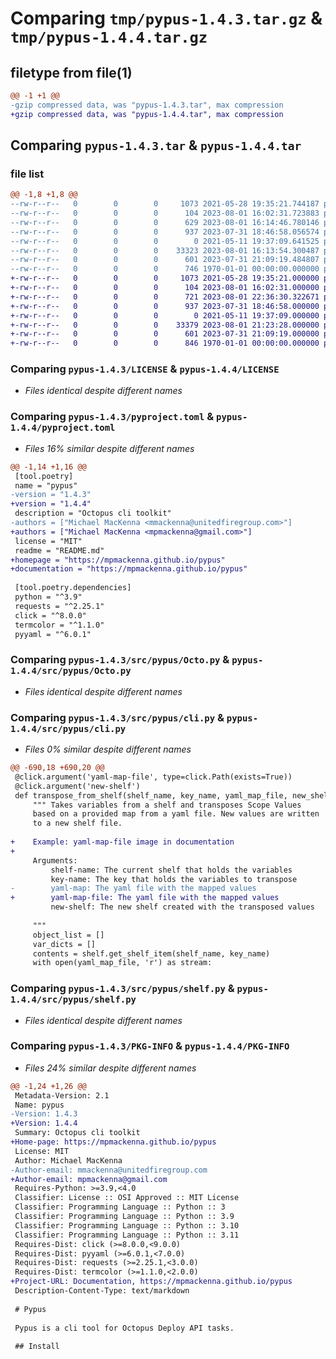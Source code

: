 # Comparing `tmp/pypus-1.4.3.tar.gz` & `tmp/pypus-1.4.4.tar.gz`

## filetype from file(1)

```diff
@@ -1 +1 @@
-gzip compressed data, was "pypus-1.4.3.tar", max compression
+gzip compressed data, was "pypus-1.4.4.tar", max compression
```

## Comparing `pypus-1.4.3.tar` & `pypus-1.4.4.tar`

### file list

```diff
@@ -1,8 +1,8 @@
--rw-r--r--   0        0        0     1073 2021-05-28 19:35:21.744187 pypus-1.4.3/LICENSE
--rw-r--r--   0        0        0      104 2023-08-01 16:02:31.723883 pypus-1.4.3/README.md
--rw-r--r--   0        0        0      629 2023-08-01 16:14:46.780146 pypus-1.4.3/pyproject.toml
--rw-r--r--   0        0        0      937 2023-07-31 18:46:58.056574 pypus-1.4.3/src/pypus/Octo.py
--rw-r--r--   0        0        0        0 2021-05-11 19:37:09.641525 pypus-1.4.3/src/pypus/__init__.py
--rw-r--r--   0        0        0    33323 2023-08-01 16:13:54.300487 pypus-1.4.3/src/pypus/cli.py
--rw-r--r--   0        0        0      601 2023-07-31 21:09:19.484807 pypus-1.4.3/src/pypus/shelf.py
--rw-r--r--   0        0        0      746 1970-01-01 00:00:00.000000 pypus-1.4.3/PKG-INFO
+-rw-r--r--   0        0        0     1073 2021-05-28 19:35:21.000000 pypus-1.4.4/LICENSE
+-rw-r--r--   0        0        0      104 2023-08-01 16:02:31.000000 pypus-1.4.4/README.md
+-rw-r--r--   0        0        0      721 2023-08-01 22:36:30.322671 pypus-1.4.4/pyproject.toml
+-rw-r--r--   0        0        0      937 2023-07-31 18:46:58.000000 pypus-1.4.4/src/pypus/Octo.py
+-rw-r--r--   0        0        0        0 2021-05-11 19:37:09.000000 pypus-1.4.4/src/pypus/__init__.py
+-rw-r--r--   0        0        0    33379 2023-08-01 21:23:28.000000 pypus-1.4.4/src/pypus/cli.py
+-rw-r--r--   0        0        0      601 2023-07-31 21:09:19.000000 pypus-1.4.4/src/pypus/shelf.py
+-rw-r--r--   0        0        0      846 1970-01-01 00:00:00.000000 pypus-1.4.4/PKG-INFO
```

### Comparing `pypus-1.4.3/LICENSE` & `pypus-1.4.4/LICENSE`

 * *Files identical despite different names*

### Comparing `pypus-1.4.3/pyproject.toml` & `pypus-1.4.4/pyproject.toml`

 * *Files 16% similar despite different names*

```diff
@@ -1,14 +1,16 @@
 [tool.poetry]
 name = "pypus"
-version = "1.4.3"
+version = "1.4.4"
 description = "Octopus cli toolkit"
-authors = ["Michael MacKenna <mmackenna@unitedfiregroup.com>"]
+authors = ["Michael MacKenna <mpmackenna@gmail.com>"]
 license = "MIT"
 readme = "README.md"
+homepage = "https://mpmackenna.github.io/pypus"
+documentation = "https://mpmackenna.github.io/pypus"
 
 [tool.poetry.dependencies]
 python = "^3.9"
 requests = "^2.25.1"
 click = "^8.0.0"
 termcolor = "^1.1.0"
 pyyaml = "^6.0.1"
```

### Comparing `pypus-1.4.3/src/pypus/Octo.py` & `pypus-1.4.4/src/pypus/Octo.py`

 * *Files identical despite different names*

### Comparing `pypus-1.4.3/src/pypus/cli.py` & `pypus-1.4.4/src/pypus/cli.py`

 * *Files 0% similar despite different names*

```diff
@@ -690,18 +690,20 @@
 @click.argument('yaml-map-file', type=click.Path(exists=True))
 @click.argument('new-shelf')
 def transpose_from_shelf(shelf_name, key_name, yaml_map_file, new_shelf):
     """ Takes variables from a shelf and transposes Scope Values
     based on a provided map from a yaml file. New values are written
     to a new shelf file.
 
+    Example: yaml-map-file image in documentation
+
     Arguments:
         shelf-name: The current shelf that holds the variables
         key-name: The key that holds the variables to transpose
-        yaml-map: The yaml file with the mapped values
+        yaml-map-file: The yaml file with the mapped values
         new-shelf: The new shelf created with the transposed values
 
     """
     object_list = []
     var_dicts = []
     contents = shelf.get_shelf_item(shelf_name, key_name)
     with open(yaml_map_file, 'r') as stream:
```

### Comparing `pypus-1.4.3/src/pypus/shelf.py` & `pypus-1.4.4/src/pypus/shelf.py`

 * *Files identical despite different names*

### Comparing `pypus-1.4.3/PKG-INFO` & `pypus-1.4.4/PKG-INFO`

 * *Files 24% similar despite different names*

```diff
@@ -1,24 +1,26 @@
 Metadata-Version: 2.1
 Name: pypus
-Version: 1.4.3
+Version: 1.4.4
 Summary: Octopus cli toolkit
+Home-page: https://mpmackenna.github.io/pypus
 License: MIT
 Author: Michael MacKenna
-Author-email: mmackenna@unitedfiregroup.com
+Author-email: mpmackenna@gmail.com
 Requires-Python: >=3.9,<4.0
 Classifier: License :: OSI Approved :: MIT License
 Classifier: Programming Language :: Python :: 3
 Classifier: Programming Language :: Python :: 3.9
 Classifier: Programming Language :: Python :: 3.10
 Classifier: Programming Language :: Python :: 3.11
 Requires-Dist: click (>=8.0.0,<9.0.0)
 Requires-Dist: pyyaml (>=6.0.1,<7.0.0)
 Requires-Dist: requests (>=2.25.1,<3.0.0)
 Requires-Dist: termcolor (>=1.1.0,<2.0.0)
+Project-URL: Documentation, https://mpmackenna.github.io/pypus
 Description-Content-Type: text/markdown
 
 # Pypus
 
 Pypus is a cli tool for Octopus Deploy API tasks.
 
 ## Install
```

